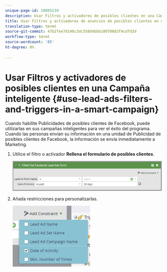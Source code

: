 ```yaml
---
unique-page-id: 10095239
description: Usar Filtros y activadores de posibles clientes en una Campaña inteligente - Documentos de marketing - Documentación del producto
title: Usar Filtros y activadores de anuncios de posibles clientes en una Campaña inteligente
translation-type: tm+mt
source-git-commit: 47b2fee7d146c3dc558d4bbb10070683f4cdfd3d
workflow-type: tm+mt
source-wordcount: '85'
ht-degree: 0%

---
```



# Usar Filtros y activadores de posibles clientes en una Campaña inteligente {#use-lead-ads-filters-and-triggers-in-a-smart-campaign}

Cuando habilite Publicidades de posibles clientes de Facebook, puede utilizarlas en sus campañas inteligentes para ver el éxito del programa. Cuando las personas envían su información en una unidad de Publicidad de posibles clientes de Facebook, la información se envía inmediatamente a Marketing.

1. Utilice el filtro o activador **Rellena el formulario de posibles clientes**.

   ![](assets/image2016-8-5-11-3a18-3a31.png)

1. Añada restricciones para personalizarlas.

   ![](assets/image2016-8-5-11-3a19-3a27.png)

